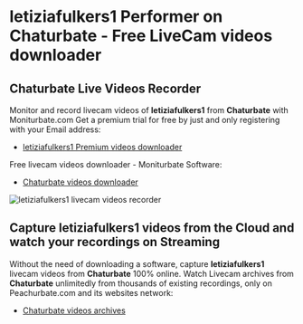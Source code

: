 # letiziafulkers1 Performer on Chaturbate - Free LiveCam videos downloader

## Chaturbate Live Videos Recorder

Monitor and record livecam videos of **letiziafulkers1** from **Chaturbate** with Moniturbate.com
Get a premium trial for free by just and only registering with your Email address:
* [letiziafulkers1 Premium videos downloader](https://moniturbate.com/request-demo-licence-key.html)

Free livecam videos downloader - Moniturbate Software:
* [Chaturbate videos downloader](https://moniturbate.com/moniturbate-download-software.html)

![letiziafulkers1 livecam videos recorder](https://peachurnet.com/templates/moniturbate-software.png)


## Capture letiziafulkers1 videos from the Cloud and watch your recordings on Streaming

Without the need of downloading a software, capture **letiziafulkers1** livecam videos from **Chaturbate** 100% online.
Watch Livecam archives from **Chaturbate** unlimitedly from thousands of existing recordings, only on Peachurbate.com and its websites network:
* [Chaturbate videos archives](https://peachurnet.com/)